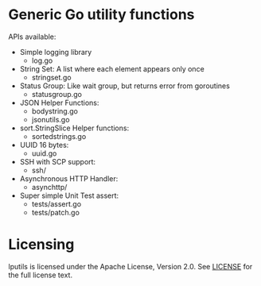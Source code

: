 # Generic Go utility functions

APIs available:

* Simple logging library
    * log.go
* String Set: A list where each element appears only once
    * stringset.go
* Status Group: Like wait group, but returns error from goroutines
    * statusgroup.go
* JSON Helper Functions:
    * bodystring.go
	* jsonutils.go
* sort.StringSlice Helper functions:
    * sortedstrings.go
* UUID 16 bytes:
    * uuid.go
* SSH with SCP support:
    * ssh/
* Asynchronous HTTP Handler:
    * asynchttp/
* Super simple Unit Test assert:
    * tests/assert.go
	* tests/patch.go

# Licensing

lputils is licensed under the Apache License, Version 2.0.  See [LICENSE](https://github.com/lpabon/lputils/blob/master/LICENSE) for the full license text.
